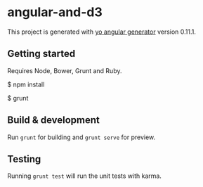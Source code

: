 # angular-and-d3

This project is generated with [yo angular generator](https://github.com/yeoman/generator-angular)
version 0.11.1.

## Getting started

Requires Node, Bower, Grunt and Ruby.

  $ npm install

  $ grunt


## Build & development

Run `grunt` for building and `grunt serve` for preview.

## Testing

Running `grunt test` will run the unit tests with karma.

